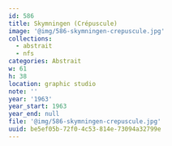 ```yaml
---
id: 586
title: Skymningen (Crépuscule)
image: '@img/586-skymningen-crepuscule.jpg'
collections:
  - abstrait
  - nfs
categories: Abstrait
w: 61
h: 38
location: graphic studio
note: ''
year: '1963'
year_start: 1963
year_end: null
file: '@img/586-skymningen-crepuscule.jpg'
uuid: be5ef05b-72f0-4c53-814e-73094a32799e
---
```


